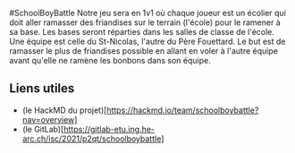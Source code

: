 #SchoolBoyBattle
Notre jeu sera en 1v1 où chaque joueur est un écolier qui doit aller ramasser des friandises sur le terrain (l'école) pour le ramener à sa base. Les bases seront réparties dans les salles de classe de l'école. Une équipe est celle du St-Nicolas, l'autre du Père Fouettard. Le but est de ramasser le plus de friandises possible en allant en voler à l'autre équipe avant qu'elle ne ramène les bonbons dans son équipe.

## Liens utiles
- (le HackMD du projet)[https://hackmd.io/team/schoolboybattle?nav=overview]
- (le GitLab)[https://gitlab-etu.ing.he-arc.ch/isc/2021/p2qt/schoolboybattle]
